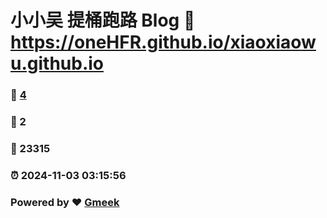 # 小小吴 提桶跑路 Blog :link: https://oneHFR.github.io/xiaoxiaowu.github.io 
### :page_facing_up: [4](https://oneHFR.github.io/xiaoxiaowu.github.io/tag.html) 
### :speech_balloon: 2 
### :hibiscus: 23315 
### :alarm_clock: 2024-11-03 03:15:56 
### Powered by :heart: [Gmeek](https://github.com/Meekdai/Gmeek)
